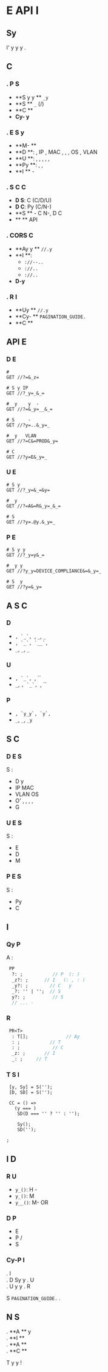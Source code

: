 # E API  I

## Sy

I' y          y  y  .

## C 

### . P  S
- **S y y **  `_y` 
- **S  **  `_` (/)
- **C **   
- **Cy- y** 

### . E S y
- **M- **   
- **D **: , IP , MAC ,  , , OS , VLAN
- **U **: , , , , , 
- **Py **: , , 
- **I **  -  

### . S  C C
- **D S**: C  (C/D/U)
- **D C**: Py  (C/N-)
- **S ** -     C  N-,  D  C
- **   **   API

### . CORS C
- **Ay y **  `//.y`
- **I  **:
  - `://--..`
  - `://..`
  - `://..`
- **D-y**   

### . R I
- **Uy **  `//.y`
- **Cy- **  `PAGINATION_GUIDE.`
- **C **   

##  API E

### D E

```
#  
GET //?=&_z=

# S y IP  
GET //?_y=_&_=

#  y    y  -
GET //?=&_y=__&_=

# S     - 
GET //?y=..&_y=_

#  y   VLAN
GET //?=C&=PROD&_y=

# C       
GET //?y=E&_y=_
```

### U E

```
# S y   
GET //?_y=&_=&y=

#  y   
GET //?=A&=R&_y=_&_=

# S    
GET //?y=.@y.&_y=_
```

### P E

```
# S y y 
GET //?_y=y&_=

#  y y   
GET //?y_y=DEVICE_COMPLIANCE&=&_y=_

# S  y 
GET //?y=&_y=
```

## A S C

### D
- ``, `_`, ``, `_`, `_`
- ``, `_`, `__`, ``
- `_`, `_`, `_`

### U
- ``, `_`, ``, ``
- `_`, ``, `_`, ``, ``

### P
- ``, `y_y`, `y`, ``
- `_`, `_`, `_y`

##  S C

### D E S
S :
- D   y 
- IP  MAC 
- VLAN  OS 
- O' , , , , 
- G 

### U E S  
S :
- E   
- D  
- M   

### P E S
S :
- Py   
- C 

##  I

### Qy P
A     :

```y
 PP 
  ?: ;           // P  (: )
  _z?: ;      // I   (: , : )
  _y?: ;        // C   y
  _?: '' | '';  // S 
  y?: ;          // S 
  // ... - 

```

### R 
```y
 PR<T> 
  : T[];              // Ay   
  : ;           // T   
  : ;            // C  
  _z: ;       // I  
  _: ;     // T   

```

### T S I
```
 [y, Sy] = S('');
 [D, SD] = S('');

 CC = () => 
   (y === ) 
    SD(D === '' ? '' : '');
    
    Sy();
    SD('');
  
;
```

##  I D

### R U
- `y_()`: H - 
- `y_()`: M    
- `y__()`: M-    OR 

### D P
- E    
- P   /
- S      

### Cy-P I
. I  
. D Sy   y 
. U  
. U y   y 
. R   

S `PAGINATION_GUIDE.`    .

## N S

. **A  **  y  
. **I   **  
. **A  **    
. **C **    

T   y     y    !
